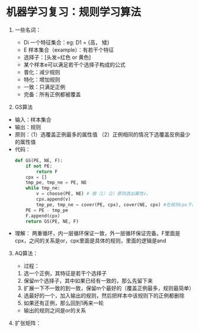 # 机器学习复习：规则学习算法

1. 一些名词：
    
    * Di 一个特征集合：eg: D1 = {高， 矮}
    * E 样本集合（example）：有若干个特征
    * 选择子：[头发=红色 or 黄色]
    * 某个样本e可以满足若干个选择子构成的公式 
    * 普化：减少规则
    * 特化：增加规则
    * 一致：只满足正例
    * 完备：所有正例都被覆盖
 
2. GS算法

* 输入：样本集合
* 输出：规则
* 原则：（1）选覆盖正例最多的属性值 （2）正例相同的情况下选覆盖反例最少的属性值
* 代码：
    ```python
    def GS(PE, NE, F):
        if not PE:
            return F
        cpx = []
        tmp_pe, tmp_ne = PE, NE
        while tmp_ne:
            v = choose(PE, NE) # 按（1）（2）原则选出属性v。
            cpx.append(v)
            tmp_pe, tmp_ne = cover(PE, cpx), cover(NE, cpx) #在规则cpx下覆盖的正例和反例
        PE = PE - tmp_pe
        F.append(cpx)
        return GS(PE, NE, F)
    ```
* 理解： 两重循环，内一层循环保证一致，外一层循环保证完备。F里面是cpx，之间的关系是or，cpx里面是具体的规则，里面的逻辑是and
        
3. AQ算法：

   * 过程：
    1. 选一个正例，其特征是若干个选择子
    2. 保留m个选择子，其中如果已经有一致的，那么先留下来
    3. 扩展一下不一致的到一致，保留m个最好的（覆盖正例最多，规则最简单）
    4. 选最好的一个，加入输出的规则，然后把样本中该规则下的正例都删除
    5. 如果还有正例，那么回到1再来一轮

   * 输出的规则之间是or的关系

4. 扩张矩阵：
    

        
 
 
 
 
 
 
 
 
 
 
 
 
 
 
 
